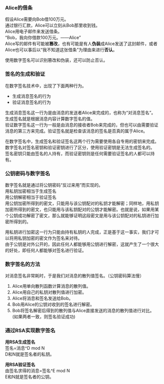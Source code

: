 ### Alice的借条
假设Alice需要向Bob借100万元。  
通过银行汇款，Alice可以立刻从Bob那里收到钱。  
Alice用电子邮件来发送借条。  
“Bob，我向你借款100万元。——Alice”  
Alice写的邮件有可能被**篡改**，也有可能是有人**伪装**成Alice发送了这封邮件，或者Alice也可以事后以“我不知道这张借条”为理由来进行**否认**。

使用数字签名可以识别篡改和伪装，还可以防止否认。  
### 签名的生成和验证
在数字签名技术中，出现了下面两种行为。  
* 生成消息签名的行为
* 验证消息签名的行为

生成消息签名这一行为是由消息的发送者Alice来完成的，也称为“对消息签名”。生成签名就是根据消息内容计算数字签名的值。  
验证数字签名这一行为一般是由消息的接收者Bob来完成的，但也可以由需要验证消息的第三方来完成。验证签名就是检查该消息的签名是否真的属于Alice。  

在数字签名中，生成签名和验证签名这两个行为需要使用各自专用的密钥来完成。  
数字签名对签名密钥和验证密钥进行了区分，使用验证密钥是无法生成签名的。  
签名密钥只能由签名的人持有，而验证密钥则是任何需要验证签名的人都可以持有。

### 公钥密码与数字签名
数字签名就是通过将公钥密码“反过来用”而实现的。  
用私钥加密相当于生成签名  
用公钥解密相当于验证签名  
用公钥加密所得到的密文，只能用与该公钥配对的私钥才能解密；同样地，用私钥加密所得到的密文，也只能用与该私钥配对的公钥才能解密。也就是说，如果用某个公钥成功解密了密文，那么就能够证明这段密文是用与该公钥配对的私钥进行加密所得到的。

用私钥进行加密这一行为只能由持有私钥的人完成，正是基于这一事实，我们才可以将用私钥加密的密文作为签名来对待。  
由于公钥是对外公开的，因此任何人都能够用公钥进行解密，这就产生了一个很大的好处，即任何人都能够对签名进行验证。
### 数字签名的方法
对消息签名非常耗时，于是我们对消息的散列值签名。（公钥密码算法慢）  
1. Alice用单向散列函数计算消息的散列值。
2. Alice用自己的私钥对散列值进行加密。
3. Alice将消息和签名发送给Bob。
4. Bob用Alice的公钥对收到的签名进行解密。
5. Bob将签名解密后得到的散列值与Alice直接发送的消息的散列值进行对比。(如果两者一致，则签名验证成功)


### 通过RSA实现数字签名

**用RSA生成签名**  
签名=消息^D mod N    
D和N就是签名者的私钥。

**用RSA验证签名**  
由签名求得的消息=签名^E mod N    
E和N就是签名者的公钥。

